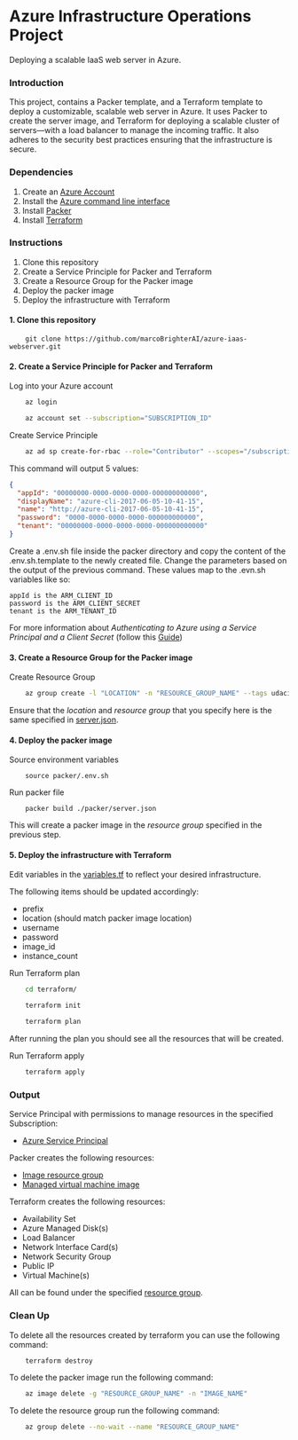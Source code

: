 # Azure Infrastructure Operations Project
Deploying a scalable IaaS web server in Azure.

### Introduction
This project, contains a Packer template, and a Terraform template to deploy a customizable, scalable web server in Azure.
It uses Packer to create the server image, and Terraform for deploying a scalable cluster of servers—with a load balancer
to manage the incoming traffic. It also adheres to the security best practices ensuring that the infrastructure is secure.

### Dependencies
1. Create an [Azure Account](https://portal.azure.com) 
2. Install the [Azure command line interface](https://docs.microsoft.com/en-us/cli/azure/install-azure-cli?view=azure-cli-latest)
3. Install [Packer](https://www.packer.io/downloads)
4. Install [Terraform](https://www.terraform.io/downloads.html)

### Instructions
1. Clone this repository
2. Create a Service Principle for Packer and Terraform
3. Create a Resource Group for the Packer image
4. Deploy the packer image
5. Deploy the infrastructure with Terraform

#### 1. Clone this repository
``` 
    git clone https://github.com/marcoBrighterAI/azure-iaas-webserver.git
```

#### 2. Create a Service Principle for Packer and Terraform
Log into your Azure account
``` bash
    az login 
```

``` bash 
    az account set --subscription="SUBSCRIPTION_ID"
```
Create Service Principle
``` bash
    az ad sp create-for-rbac --role="Contributor" --scopes="/subscriptions/SUBSCRIPTION_ID"
```

This command will output 5 values:
``` json
{
  "appId": "00000000-0000-0000-0000-000000000000",
  "displayName": "azure-cli-2017-06-05-10-41-15",
  "name": "http://azure-cli-2017-06-05-10-41-15",
  "password": "0000-0000-0000-0000-000000000000",
  "tenant": "00000000-0000-0000-0000-000000000000"
}
``` 
Create a .env.sh file inside the packer directory and copy the content of the .env.sh.template to the newly created file.
Change the parameters based on the output of the previous command. These values map to the .evn.sh variables like so:

    appId is the ARM_CLIENT_ID
    password is the ARM_CLIENT_SECRET
    tenant is the ARM_TENANT_ID

For more information about *Authenticating to Azure using a Service Principal and a Client Secret*
(follow this [Guide](https://www.terraform.io/docs/providers/azurerm/guides/service_principal_client_secret.html))

#### 3. Create a Resource Group for the Packer image
Create Resource Group
``` bash
    az group create -l "LOCATION" -n "RESOURCE_GROUP_NAME" --tags udacity=udacity-project1
```
Ensure that the *location* and *resource group* that you specify here is the same specified in [server.json](packer/server.json).

#### 4. Deploy the packer image
Source environment variables 
```
    source packer/.env.sh
```
Run packer file
```
    packer build ./packer/server.json
```
This will create a packer image in the *resource group* specified in the previous step.

#### 5. Deploy the infrastructure with Terraform
Edit variables in the [variables.tf](terraform/variables.tf) to reflect your desired infrastructure.

The following items should be updated accordingly:

- prefix
- location (should match packer image location)
- username
- password
- image_id
- instance_count

Run Terraform plan 
``` bash
    cd terraform/
```
``` bash
    terraform init
```
``` bash
    terraform plan
```
After running the plan you should see all the resources that will be created.

Run Terraform apply
``` bash
    terraform apply
```

### Output
Service Principal with permissions to manage resources in the specified Subscription:

- [Azure Service Principal](https://portal.azure.com/#blade/Microsoft_AAD_IAM/ActiveDirectoryMenuBlade/RegisteredApps)

Packer creates the following resources:

- [Image resource group](https://portal.azure.com/#blade/HubsExtension/BrowseResourceGroups)
- [Managed virtual machine image](https://portal.azure.com/#blade/HubsExtension/BrowseResource/resourceType/Microsoft.Compute%2Fimages)

Terraform creates the following resources:

- Availability Set
- Azure Managed Disk(s)
- Load Balancer
- Network Interface Card(s)
- Network Security Group
- Public IP
- Virtual Machine(s)

All can be found under the specified [resource group](https://portal.azure.com/#blade/HubsExtension/BrowseResourceGroups).


### Clean Up
To delete all the resources created by terraform you can use the following command:
``` bash
    terraform destroy
```
To delete the packer image run the following command:
``` bash
    az image delete -g "RESOURCE_GROUP_NAME" -n "IMAGE_NAME"
```
To delete the resource group run the following command:
``` bash
    az group delete --no-wait --name "RESOURCE_GROUP_NAME"
```
